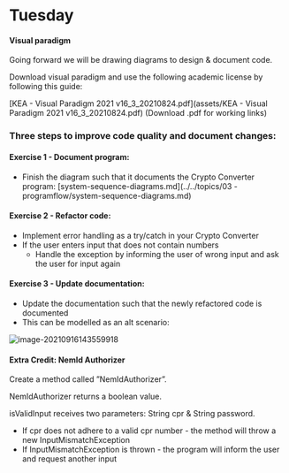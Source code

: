 # Tuesday

#### Visual paradigm

Going forward we will be drawing diagrams to design & document code. 

Download visual paradigm and use the following academic license by following this guide:

[KEA - Visual Paradigm 2021 v16_3_20210824.pdf](assets/KEA - Visual Paradigm 2021 v16_3_20210824.pdf) (Download .pdf for working links)

### Three steps to improve code quality and document changes:

#### Exercise 1 - Document program:

- Finish the diagram such that it documents the Crypto Converter program:  [system-sequence-diagrams.md](../../topics/03 - programflow/system-sequence-diagrams.md)

#### Exercise 2 - Refactor code:

- Implement error handling as a try/catch in your Crypto Converter
- If the user enters input that does not contain numbers
  - Handle the exception by informing the user of wrong input and ask the user for input again

#### Exercise 3 - Update documentation:

- Update the documentation such that the newly refactored code is documented
- This can be modelled as an alt scenario:

![image-20210916143559918](2-tuesday.assets/image-20210916143559918.png)

#### Extra Credit: NemId Authorizer

Create a method called ”NemIdAuthorizer”. 

NemIdAuthorizer returns a boolean value. 

isValidInput receives two parameters: String cpr & String password.

- If cpr does not adhere to a valid cpr number - the method will throw a new InputMismatchException
- If InputMismatchException is thrown - the program will inform the user and request another input
